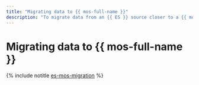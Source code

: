```yaml
---
title: "Migrating data to {{ mos-full-name }}"
description: "To migrate data from an {{ ES }} source closer to a {{ mos-full-name }} target cluster, use snapshots and remote re-indexing."
---
```


# Migrating data to {{ mos-full-name }}

{% include notitle [es-mos-migration](../../_tutorials/dataplatform/es-mos-migration.md) %}

